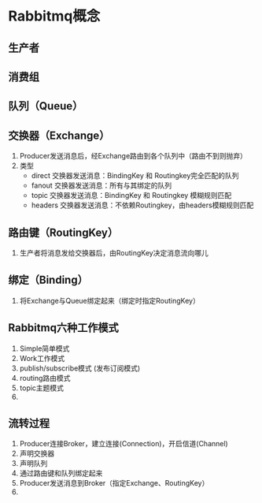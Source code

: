 # Rabbitmq概念

## 生产者

## 消费组

## 队列（Queue）

## 交换器（Exchange）

1. Producer发送消息后，经Exchange路由到各个队列中（路由不到则抛弃）
2. 类型
   * direct
     交换器发送消息：BindingKey 和 Routingkey完全匹配的队列
   * fanout
     交换器发送消息：所有与其绑定的队列
   * topic
     交换器发送消息：BindingKey 和 Routingkey 模糊规则匹配
   * headers
     交换器发送消息：不依赖Routingkey，由headers模糊规则匹配

## 路由键（RoutingKey）

1. 生产者将消息发给交换器后，由RoutingKey决定消息流向哪儿

## 绑定（Binding）

1. 将Exchange与Queue绑定起来（绑定时指定RoutingKey）



## Rabbitmq六种工作模式

1. Simple简单模式
2. Work工作模式
3. publish/subscribe模式 (发布订阅模式)
4. routing路由模式
5. topic主题模式
6. 

## 流转过程

1. Producer连接Broker，建立连接(Connection)，开启信道(Channel)
2. 声明交换器
3. 声明队列
4. 通过路由键和队列绑定起来
5. Producer发送消息到Broker（指定Exchange、RoutingKey）
6. 